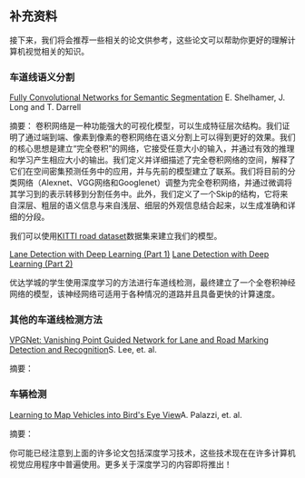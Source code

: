 ## 补充资料

接下来，我们将会推荐一些相关的论文供参考，这些论文可以帮助你更好的理解计算机视觉相关的知识。


### 车道线语义分割

[Fully Convolutional Networks for Semantic Segmentation](https://arxiv.org/abs/1605.06211) E. Shelhamer, J. Long and T. Darrell

摘要：
卷积网络是一种功能强大的可视化模型，可以生成特征层次结构。我们证明了通过端到端、像素到像素的卷积网络在语义分割上可以得到更好的效果。我们的核心思想是建立“完全卷积”的网络，它接受任意大小的输入，并通过有效的推理和学习产生相应大小的输出。我们定义并详细描述了完全卷积网络的空间，解释了它们在空间密集预测任务中的应用，并与先前的模型建立了联系。我们将目前的分类网络（Alexnet、VGG网络和Googlenet）调整为完全卷积网络，并通过微调将其学习到的表示转移到分割任务中。此外，我们定义了一个Skip的结构，它将来自深层、粗层的语义信息与来自浅层、细层的外观信息结合起来，以生成准确和详细的分段。

我们可以使用[KITTI road dataset](http://www.cvlibs.net/datasets/kitti/eval_road.php)数据集来建立我们的模型。



[Lane Detection with Deep Learning (Part 1)](https://towardsdatascience.com/lane-detection-with-deep-learning-part-1-9e096f3320b7)
[Lane Detection with Deep Learning (Part 2)](https://towardsdatascience.com/lane-detection-with-deep-learning-part-2-3ba559b5c5af)

优达学城的学生使用深度学习的方法进行车道线检测，最终建立了一个全卷积神经网络的模型，该神经网络可适用于各种情况的道路并且具备更快的计算速度。


### 其他的车道线检测方法

[VPGNet: Vanishing Point Guided Network for Lane and Road Marking Detection and Recognition](https://arxiv.org/abs/1710.06288)S. Lee, et. al.

摘要：




### 车辆检测

[Learning to Map Vehicles into Bird's Eye View](https://arxiv.org/abs/1706.08442)A. Palazzi, et. al.

摘要：



你可能已经注意到上面的许多论文包括深度学习技术，这些技术现在在许多计算机视觉应用程序中普遍使用。更多关于深度学习的内容即将推出！







